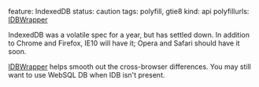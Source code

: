 feature: IndexedDB
status: caution
tags: polyfill, gtie8
kind: api
polyfillurls: [IDBWrapper](https://github.com/jensarps/IDBWrapper)

IndexedDB was a volatile spec for a year, but has settled down. In addition to Chrome and Firefox, IE10 will have it; Opera and Safari should have it soon. 

[IDBWrapper](https://github.com/jensarps/IDBWrapper) helps smooth out the cross-browser differences. You may still want to use WebSQL DB when IDB isn't present.